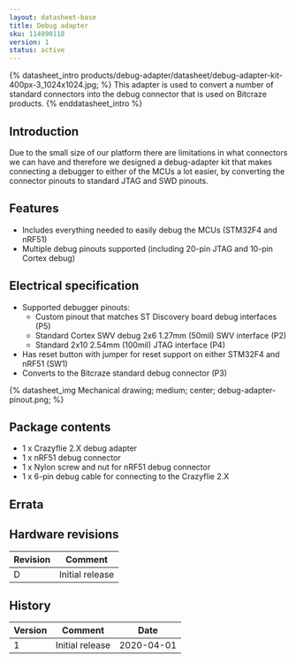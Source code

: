 ```yaml
---
layout: datasheet-base
title: Debug adapter
sku: 114990118
version: 1
status: active
---
```


{% datasheet_intro products/debug-adapter/datasheet/debug-adapter-kit-400px-3_1024x1024.jpg; %}
This adapter is used to convert a number of standard connectors into the
debug connector that is used on Bitcraze products.
{% enddatasheet_intro %}

## Introduction

Due to the small size of our platform there are limitations
in what connectors we can have and therefore we designed a debug-adapter
kit that makes connecting a debugger to either of the MCUs a lot
easier, by converting the connector pinouts to standard JTAG and SWD
pinouts.

## Features

* Includes everything needed to easily debug the MCUs (STM32F4 and nRF51)
* Multiple debug pinouts supported (including 20-pin JTAG and 10-pin Cortex debug)

## Electrical specification

* Supported debugger pinouts:
  * Custom pinout that matches ST Discovery board debug interfaces (P5)
  * Standard Cortex SWV debug 2x6 1.27mm (50mil) SWV interface (P2)
  * Standard 2x10 2.54mm (100mil) JTAG interface (P4)
* Has reset button with jumper for reset support on either STM32F4 and nRF51 (SW1)
* Converts to the Bitcraze standard debug connector (P3)

{% datasheet_img Mechanical drawing; medium; center; debug-adapter-pinout.png; %}

## Package contents

* 1 x Crazyflie 2.X debug adapter
* 1 x nRF51 debug connector
* 1 x Nylon screw and nut for nRF51 debug connector
* 1 x 6-pin debug cable for connecting to the Crazyflie 2.X

## Errata

## Hardware revisions

| Revision | Comment |
| ------- | ------- |
| D | Initial release |

## History

| Version | Comment | Date |
| ------- | ------- | ---- |
| 1 | Initial release | 2020-04-01 |

